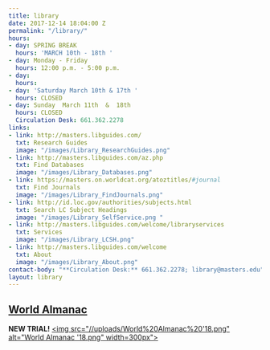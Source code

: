 ```yaml
---
title: library
date: 2017-12-14 18:04:00 Z
permalink: "/library/"
hours:
- day: SPRING BREAK
  hours: 'MARCH 10th - 18th '
- day: Monday - Friday
  hours: 12:00 p.m. - 5:00 p.m.
- day: 
  hours: 
- day: 'Saturday March 10th & 17th '
  hours: CLOSED
- day: Sunday  March 11th  &  18th
  hours: CLOSED
  Circulation Desk: 661.362.2278
links:
- link: http://masters.libguides.com/
  txt: Research Guides
  image: "/images/Library_ResearchGuides.png"
- link: http://masters.libguides.com/az.php
  txt: Find Databases
  image: "/images/Library_Databases.png"
- link: https://masters.on.worldcat.org/atoztitles/#journal
  txt: Find Journals
  image: "/images/Library_FindJournals.png"
- link: http://id.loc.gov/authorities/subjects.html
  txt: Search LC Subject Headings
  image: "/images/Library_SelfService.png "
- link: http://masters.libguides.com/welcome/libraryservices
  txt: Services
  image: "/images/Library_LCSH.png"
- link: http://masters.libguides.com/welcome
  txt: About
  image: "/images/Library_About.png"
contact-body: "**Circulation Desk:** 661.362.2278; library@masters.edu"
layout: library
---
```


## [World Almanac](http://masters.libguides.com/worldalmanac)
**NEW TRIAL!**
<a href="http://masters.libguides.com/worldalmanac" target="_blank"><img src="//uploads/World%20Almanac%20'18.png" alt="World Almanac '18.png" width=300px"></a>
